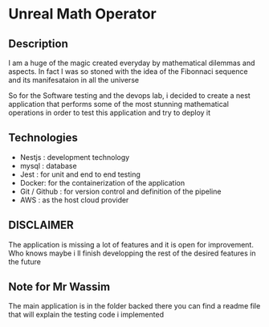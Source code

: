 # Unreal Math Operator

## Description 

I am a huge of the magic created everyday by mathematical dilemmas and aspects. In fact I was so stoned with the idea of the Fibonnaci sequence and its manifesataion in all the universe

So for the Software testing and the devops lab, i decided to create a nest application that performs some of the most stunning mathematical operations in order to test this application and try to deploy it 

## Technologies
* Nestjs : development technology
* mysql : database
* Jest : for unit and end to end testing
* Docker: for the containerization of the application
* Git / Github : for version control and definition of the pipeline
* AWS : as the host cloud provider


## DISCLAIMER
The application is missing a lot of features and it is open for improvement. Who knows maybe i ll finish developping the rest of the desired features in the future

## Note for Mr Wassim
The main application is in the folder backed there you can find a readme file that will explain the testing code i implemented